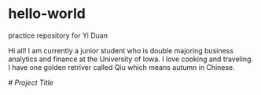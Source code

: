 # hello-world
practice repository for Yi Duan

Hi all! I am currently a junior student who is double majoring business analytics and finance at the University of Iowa. I love cooking and traveling. I have one golden retriver called Qiu which means autumn in Chinese.

*# Project Title*
